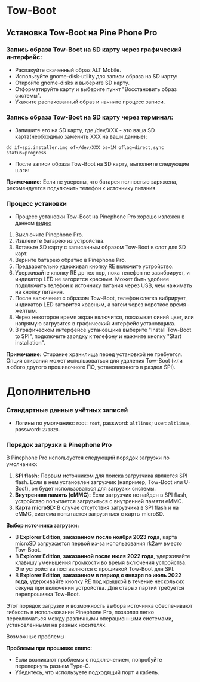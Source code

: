 # Tow-Boot

## Установка Tow-Boot на Pine Phone Pro

### Запись образа Tow-Boot на SD карту через графический интерфейс:

- Распакуйте скаченный образ ALT Mobile.
- Используйте gnome-disk-utility для записи образа на SD карту:
- Откройте gnome-disks и выберите SD карту.
- Отформатируйте карту и выберите пункт "Восстановить образ системы".
- Укажите распакованный образ и начните процесс записи.

### Запись образа Tow-Boot на SD карту через терминал:

-   Запишите его на SD карту, где /dev/XXX - это ваша SD
    карта(необходимо заменить XXX на ваши данные):

```Shell
dd if=spi.installer.img of=/dev/XXX bs=1M oflag=direct,sync status=progress
```

-   После записи образа Tow-Boot на SD карту, выполните следующие шаги:

**Примечание:** Если не уверены, что батарея полностью заряжена,
рекомендуется подключить телефон к источнику питания.

### Процесс установки

-   Процесс установки Tow-Boot на Pinephone Pro хорошо изложен в данном
    [видео](https://yandex.ru/video/preview/7204406835731215668)

1.  Выключите Pinephone Pro.
2.  Извлеките батарею из устройства.
3.  Вставьте SD карту с записанным образом Tow-Boot в слот для SD карт.
4.  Верните батарею обратно в Pinephone Pro.
5.  Предварительно удерживая кнопку RE включите устройство.
6.  Удерживайте кнопку RE до тех пор, пока телефон не завибрирует, и
    индикатор LED не загорится красным. Может быть удобнее подключить
    телефон к источнику питания через USB, чем нажимать на кнопку
    питания.
7.  После включения с образом Tow-Boot, телефон слегка вибрирует,
    индикатор LED загорится красным, а затем через короткое время -
    желтым.
8.  Через некоторое время экран включится, показывая синий цвет, или
    напрямую загрузится в графический интерфейс установщика.
9.  В графическом интерфейсе установщика выберите "Install Tow-Boot to
    SPI", подключите зарядку к телефону и нажмите кнопку "Start
    installation".

**Примечание:** Стирание хранилища перед установкой не требуется. Опция
стирания может использоваться для удаления Tow-Boot (или любого другого
прошивочного ПО, установленного в раздел SPI).


# Дополнительно

### Стандартные данные учётных записей

- Логины по умолчанию: root: `root`, password: `altlinux`; user: `altlinux`,
  password: `271828`.

### Порядок загрузки в Pinephone Pro

В Pinephone Pro используется следующий порядок загрузки по умолчанию:

1.  **SPI flash:** Первым источником для поиска загрузчика является SPI
    flash. Если в нем установлен загрузчик (например, Tow-Boot или
    U-Boot), он будет использоваться для загрузки системы.
2.  **Внутренняя память (eMMC):** Если загрузчик не найден в SPI flash,
    устройство попытается загрузиться с внутренней памяти eMMC.
3.  **Карта microSD:** В случае отсутствия загрузчика в SPI flash и на
    eMMC, система попытается загрузиться с карты microSD.

**Выбор источника загрузки:**

-   В **Explorer Edition, заказанном после ноября 2023 года**, карта
    microSD загружается первой из-за использования rk2aw вместо
    Tow-Boot.
-   В **Explorer Edition, заказанной после июля 2022 года**, удерживайте
    клавишу уменьшения громкости во время включения устройства. Эти
    устройства поставляются с прошивкой Tow-Boot для SPI.
-   В **Explorer Edition, заказанном в период с января по июль 2022
    года**, удерживайте кнопку RE под крышкой в течение нескольких
    секунд при включении устройства. Для старых партий требуется
    перепрошивка Tow-Boot.

Этот порядок загрузки и возможность выбора источника обеспечивают
гибкость в использовании Pinephone Pro, позволяя легко переключаться
между различными операционными системами, установленными на разных
носителях.

Возможные проблемы

**Проблемы при прошивке emmc:**

-   Если возникают проблемы с подключением, попробуйте перевернуть
    разъем Type-C.
-   Убедитесь, что используете подходящий порт и кабель.
